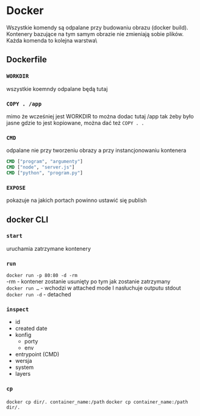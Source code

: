 # Docker

Wszystkie komendy są odpalane przy budowaniu obrazu (docker build).\
Kontenery bazujące na tym samym obrazie nie zmieniają sobie plików.\
Każda komenda to kolejna warstwa\
## Dockerfile
### `WORKDIR`
wszystkie koemndy odpalane będą tutaj

### `COPY . /app`
mimo że wcześniej jest WORKDIR to można dodac tutaj /app tak żeby było jasne gdzie to jest kopiowane, można dać też `COPY . .`

### `CMD` 
odpalane nie przy tworzeniu obrazy a przy instancjonowaniu kontenera
```dockerfile
CMD ["program", "argumenty"]
CMD ["node", "server.js"]
CMD ["python", "program.py"]
```

### `EXPOSE`
pokazuje na jakich portach powinno ustawić się publish

## docker CLI
### `start`
uruchamia zatrzymane kontenery

### `run`
`docker run -p 80:80 -d -rm` \
-rm - kontener zostanie usunięty po tym jak zostanie zatrzymany \
`docker run …` - wchodzi w attached mode I nasłuchuje outputu stdout\
`docker run -d` - detached

### `inspect`
- id
- created date
- konfig 
  - porty
  - env
- entrypoint (CMD)
- wersja
- system
- layers

### `cp`
`docker cp dir/. container_name:/path`
`docker cp container_name:/path dir/.`
